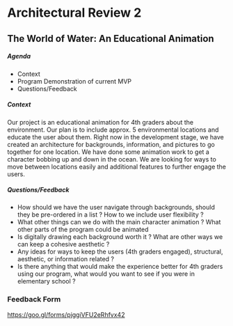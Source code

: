# Architectural Review 2
## The World of Water: An Educational Animation
##### Agenda
* Context
* Program Demonstration of current MVP
* Questions/Feedback
##### Context
Our project is an educational animation for 4th graders about the environment.  Our plan is to include approx. 5 environmental locations and educate the user about them.  Right now in the development stage, we have created an architecture for backgrounds, information, and pictures to go together for one location.  We have done some animation work to get a character bobbing up and down in the ocean.  We are looking for ways to move between locations easily and additional features to further engage the users.
##### Questions/Feedback
* How should we have the user navigate through backgrounds, should they be pre-ordered in a list ? How to we include user flexibility ?
* What other things can we do with the main character animation ? What other parts of the program could be animated
* Is digitally drawing each background worth it ?  What are other ways we can keep a cohesive aesthetic ?
* Any ideas for ways to keep the users (4th graders engaged), structural, aesthetic, or information related ?
* Is there anything that would make the experience better for 4th graders using our program, what would you want to see if you were in elementary school ?
### Feedback Form
https://goo.gl/forms/pjggiVFU2eRhfvx42 

